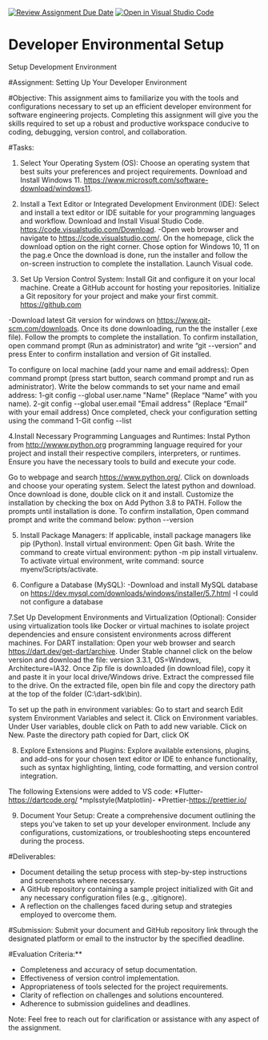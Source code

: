 [![Review Assignment Due Date](https://classroom.github.com/assets/deadline-readme-button-22041afd0340ce965d47ae6ef1cefeee28c7c493a6346c4f15d667ab976d596c.svg)](https://classroom.github.com/a/vbnbTt5m)
[![Open in Visual Studio Code](https://classroom.github.com/assets/open-in-vscode-2e0aaae1b6195c2367325f4f02e2d04e9abb55f0b24a779b69b11b9e10269abc.svg)](https://classroom.github.com/online_ide?assignment_repo_id=15283481&assignment_repo_type=AssignmentRepo)
# Developer Environmental Setup
Setup Development Environment

#Assignment: Setting Up Your Developer Environment

#Objective:
This assignment aims to familiarize you with the tools and configurations necessary to set up an efficient developer environment for software engineering projects. Completing this assignment will give you the skills required to set up a robust and productive workspace conducive to coding, debugging, version control, and collaboration.

#Tasks:

1. Select Your Operating System (OS):
   Choose an operating system that best suits your preferences and project requirements. Download and Install Windows 11. https://www.microsoft.com/software-download/windows11.

2. Install a Text Editor or Integrated Development Environment (IDE):
   Select and install a text editor or IDE suitable for your programming languages and workflow. Download and Install Visual Studio Code. https://code.visualstudio.com/Download.
-Open web browser and navigate to https://code.visualstudio.com/.
On the homepage, click the download option on the right corner.
Chose option for Windows 10, 11 on the pag.e
Once the download is done, run the installer and follow the on-screen instruction to complete the installation.
Launch Visual code.

3. Set Up Version Control System:
Install Git and configure it on your local machine. Create a GitHub account for hosting your repositories. Initialize a Git repository for your project and make your first commit. https://github.com

-Download latest Git version for windows on https://www.git-scm.com/downloads.
Once its done downloading, run the the installer (.exe file).
Follow the prompts to complete the installation.
To confirm installation, open command prompt (Run as administrator) and write “git --version” and press Enter to confirm installation and version of Git installed. 
 
 To configure on local machine (add your name and email address):
Open command prompt (press start button, search command prompt and run as administrator).
Write the below commands to set your name and email address:
1-git config --global user.name "Name"  (Replace “Name” with you name).
2-git config --global user.email "Email address" (Replace “Email” with your email address)
Once completed, check your configuration setting using the command
1-Git config --list

4.Install Necessary Programming Languages and Runtimes:
  Instal Python from http://wwww.python.org programming language required for your project and install their respective compilers, interpreters, or runtimes. Ensure you have the necessary tools to build and execute your code.

Go to webpage and search https://www.python.org/.
Click on downloads and choose your operating system. 
Select the latest python and download.
Once download is done, double click on it and install.
Customize the installation by checking the box on Add Python 3.8 to PATH. 
Follow the prompts until installation is done.
To confirm installation, Open command prompt and write the command below:
python --version

5. Install Package Managers:
   If applicable, install package managers like pip (Python).
Install virtual environment:
Open Git bash.
Write the command to create virtual environment: python -m pip install virtualenv.
To activate virtual environment, write command: source myenv/Scripts/activate.

6. Configure a Database (MySQL):
   -Download and install MySQL database on https://dev.mysql.com/downloads/windows/installer/5.7.html
   -I could not configure a database

7.Set Up Development Environments and Virtualization (Optional):
   Consider using virtualization tools like Docker or virtual machines to isolate project dependencies and ensure consistent environments across different machines.
For DART installation:
Open your web browser and search https://dart.dev/get-dart/archive.
Under Stable channel click on the below version and download the file:
version 3.3.1, OS=Windows, Architecture=IA32.
Once Zip file is downloaded (in download file), copy it and paste it in your local drive/Windows drive.
Extract the compressed file to the drive.
On the extracted file, open bin file and copy the directory path at the top of the folder (C:\dart-sdk\bin).

To set up the path in environment variables:
Go to start and search Edit system Environment Variables and select it.
Click on Environment variables.
Under User variables, double click on Path to add new variable.
Click on New.
Paste the directory path copied for Dart, click OK

8. Explore Extensions and Plugins:
   Explore available extensions, plugins, and add-ons for your chosen text editor or IDE to enhance functionality, such as syntax highlighting, linting, code formatting, and version control integration.

The following Extensions were added to VS code:
*Flutter-https://dartcode.org/
*mplsstyle(Matplotlin)-
*Prettier-https://prettier.io/ 

9. Document Your Setup:
    Create a comprehensive document outlining the steps you've taken to set up your developer environment. Include any configurations, customizations, or troubleshooting steps encountered during the process. 

#Deliverables:
- Document detailing the setup process with step-by-step instructions and screenshots where necessary.
- A GitHub repository containing a sample project initialized with Git and any necessary configuration files (e.g., .gitignore).
- A reflection on the challenges faced during setup and strategies employed to overcome them.

#Submission:
Submit your document and GitHub repository link through the designated platform or email to the instructor by the specified deadline.

#Evaluation Criteria:**
- Completeness and accuracy of setup documentation.
- Effectiveness of version control implementation.
- Appropriateness of tools selected for the project requirements.
- Clarity of reflection on challenges and solutions encountered.
- Adherence to submission guidelines and deadlines.

Note: Feel free to reach out for clarification or assistance with any aspect of the assignment.
